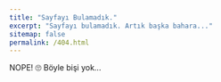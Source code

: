 ```yaml
---
title: "Sayfayı Bulamadık."
excerpt: "Sayfayı bulamadık. Artık başka bahara..."
sitemap: false
permalink: /404.html
---
```


NOPE! 🙄 Böyle bişi yok...

<script type="text/javascript">
  var GOOG_FIXURL_LANG = 'tr';
  var GOOG_FIXURL_SITE = '{{ site.url }}'
</script>
<script type="text/javascript"
  src="//linkhelp.clients.google.com/tbproxy/lh/wm/fixurl.js">
</script>
